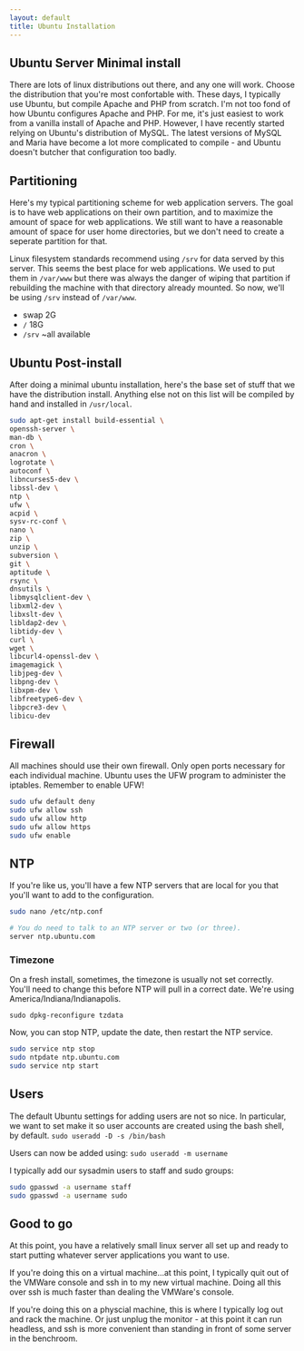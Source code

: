 ```yaml
---
layout: default
title: Ubuntu Installation
---
```

## Ubuntu Server Minimal install
There are lots of linux distributions out there, and any one will work.  Choose the distribution that you're most confortable with.  These days, I typically use Ubuntu, but compile Apache and PHP from scratch.  I'm not too fond of how Ubuntu configures Apache and PHP.  For me, it's just easiest to work from a vanilla install of Apache and PHP.  However, I have recently started relying on Ubuntu's distribution of MySQL.  The latest versions of MySQL and Maria have become a lot more complicated to compile - and Ubuntu doesn't butcher that configuration too badly.


## Partitioning
Here's my typical partitioning scheme for web application servers. The goal is to have web applications on their own partition, and to maximize the amount of space for web applications. We still want to have a reasonable amount of space for user home directories, but we don't need to create a seperate partition for that.

Linux filesystem standards recommend using `/srv` for data served by this server. This seems the best place for web applications. We used to put them in `/var/www` but there was always the danger of wiping that partition if rebuilding the machine with that directory already mounted. So now, we'll be using `/srv` instead of `/var/www`.

* swap 2G
* `/` 18G
* `/srv` ~all available

## Ubuntu Post-install
After doing a minimal ubuntu installation, here's the base set of stuff that we have the distribution install. Anything else not on this list will be compiled by hand and installed in `/usr/local`.

```bash
sudo apt-get install build-essential \
openssh-server \
man-db \
cron \
anacron \
logrotate \
autoconf \
libncurses5-dev \
libssl-dev \
ntp \
ufw \
acpid \
sysv-rc-conf \
nano \
zip \
unzip \
subversion \
git \
aptitude \
rsync \
dnsutils \
libmysqlclient-dev \
libxml2-dev \
libxslt-dev \
libldap2-dev \
libtidy-dev \
curl \
wget \
libcurl4-openssl-dev \
imagemagick \
libjpeg-dev \
libpng-dev \
libxpm-dev \
libfreetype6-dev \
libpcre3-dev \
libicu-dev
```

## Firewall
All machines should use their own firewall. Only open ports necessary for each individual machine. Ubuntu uses the UFW program to administer the iptables. Remember to enable UFW!
```bash
sudo ufw default deny
sudo ufw allow ssh
sudo ufw allow http
sudo ufw allow https
sudo ufw enable
```

## NTP
If you're like us, you'll have a few NTP servers that are local for you that you'll want to add to the configuration.
```bash
sudo nano /etc/ntp.conf
```
```bash
# You do need to talk to an NTP server or two (or three).
server ntp.ubuntu.com
```

### Timezone
On a fresh install, sometimes, the timezone is usually not set correctly. You'll need to change this before NTP will pull in a correct date. We're using America/Indiana/Indianapolis.

`sudo dpkg-reconfigure tzdata`

Now, you can stop NTP, update the date, then restart the NTP service.
```bash
sudo service ntp stop
sudo ntpdate ntp.ubuntu.com
sudo service ntp start
```

## Users
The default Ubuntu settings for adding users are not so nice. In particular, we want to set make it so user accounts are created using the bash shell, by default.
`sudo useradd -D -s /bin/bash`

Users can now be added using:
`sudo useradd -m username`

I typically add our sysadmin users to staff and sudo groups:
```bash
sudo gpasswd -a username staff
sudo gpasswd -a username sudo
```

## Good to go
At this point, you have a relatively small linux server all set up and ready to start putting whatever server applications you want to use.

If you're doing this on a virtual machine...at this point, I typically quit out of the VMWare console and ssh in to my new virtual machine.  Doing all this over ssh is much faster than dealing the VMWare's console.

If you're doing this on a physcial machine, this is where I typically log out and rack the machine.  Or just unplug the monitor - at this point it can run headless, and ssh is more convenient than standing in front of some server in the benchroom.

